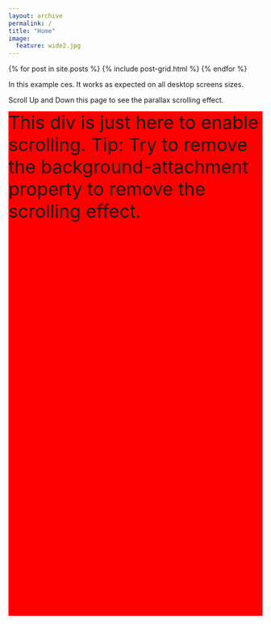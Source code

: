 ```yaml
---
layout: archive
permalink: /
title: "Home"
image:
  feature: wide2.jpg
---
```


<div class="tiles">
{% for post in site.posts %}
	{% include post-grid.html %}
{% endfor %}
</div><!-- /.tiles -->

<html>
<head>
<meta name="viewport" content="width=device-width, initial-scale=1">
<style>
body, html {
  height: 100%;
}

.parallax {
  /* The image used */
  background-image: <img src="https://www.w3schools.com/howto/img_parallax.jpg">

  /* Full height */
  height: 100%; 

  /* Create the parallax scrolling effect */
  background-attachment: fixed;
  background-position: center;
  background-repeat: no-repeat;
  background-size: cover;
}

/* Turn off parallax scrolling for tablets and phones. Increase the pixels if needed */
@media only screen and (max-device-width: 1366px) {
  .parallax {
    background-attachment: scroll;
  }
}
</style>
</head>
<body>

<p>In this example ces. It works as expected on all desktop screens sizes.</p>
<p>Scroll Up and Down this page to see the parallax scrolling effect.</p>

<div class="parallax"></div>

<div style="height:1000px;background-color:red;font-size:36px">
This div is just here to enable scrolling.
Tip: Try to remove the background-attachment property to remove the scrolling effect.
</div>

<div class="parallax"></div>
</body>
</html>
